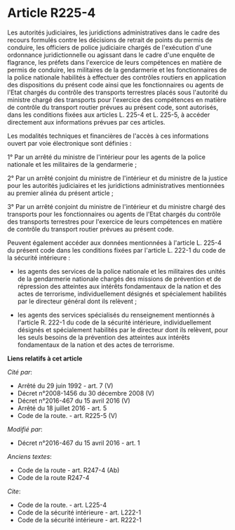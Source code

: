 # Article R225-4

Les autorités judiciaires, les juridictions administratives dans le cadre des recours formulés contre les décisions de
retrait de points du permis de conduire, les officiers de police judiciaire chargés de l'exécution d'une ordonnance
juridictionnelle ou agissant dans le cadre d'une enquête de flagrance, les préfets dans l'exercice de leurs compétences en
matière de permis de conduire, les militaires de la gendarmerie et les fonctionnaires de la police nationale habilités à
effectuer des contrôles routiers en application des dispositions du présent code ainsi que les fonctionnaires ou agents de
l'Etat chargés du contrôle des transports terrestres placés sous l'autorité du ministre chargé des transports pour l'exercice
des compétences en matière de contrôle du transport routier prévues au présent code, sont autorisés, dans les conditions
fixées aux articles L. 225-4 et L. 225-5, à accéder directement aux informations prévues par ces articles. 

Les modalités techniques et financières de l'accès à ces informations ouvert par voie électronique sont définies : 

1° Par un arrêté du ministre de l'intérieur pour les agents de la police nationale et les militaires de la gendarmerie ; 

2° Par un arrêté conjoint du ministre de l'intérieur et du ministre de la justice pour les autorités judiciaires et les
juridictions administratives mentionnées au premier alinéa du présent article ; 

3° Par un arrêté conjoint du ministre de l'intérieur et du ministre chargé des transports pour les fonctionnaires ou agents
de l'Etat chargés du contrôle des transports terrestres pour l'exercice de leurs compétences en matière de contrôle du
transport routier prévues au présent code. 

Peuvent également accéder aux données mentionnées à l'article L. 225-4 du présent code dans les conditions fixées par
l'article L. 222-1 du code de la sécurité intérieure :

- les agents des services de la police nationale et les militaires des unités de la gendarmerie nationale chargés des
missions de prévention et de répression des atteintes aux intérêts fondamentaux de la nation et des actes de terrorisme,
individuellement désignés et spécialement habilités par le directeur général dont ils relèvent ;

- les agents des services spécialisés du renseignement mentionnés à l'article R. 222-1 du code de la sécurité intérieure,
individuellement désignés et spécialement habilités par le directeur dont ils relèvent, pour les seuls besoins de la
prévention des atteintes aux intérêts fondamentaux de la nation et des actes de terrorisme.

**Liens relatifs à cet article**

_Cité par_:

  - Arrêté du 29 juin 1992 - art. 7 (V)
  - Décret n°2008-1456 du 30 décembre 2008 (V)
  - Décret n°2016-467 du 15 avril 2016 (V)
  - Arrêté du 18 juillet 2016 - art. 5
  - Code de la route. - art. R225-5 (V)

_Modifié par_:

  - Décret n°2016-467 du 15 avril 2016 - art. 1

_Anciens textes_:

  - Code de la route - art. R247-4 (Ab)
  - Code de la route R247-4

_Cite_:

  - Code de la route. - art. L225-4
  - Code de la sécurité intérieure - art. L222-1
  - Code de la sécurité intérieure - art. R222-1
